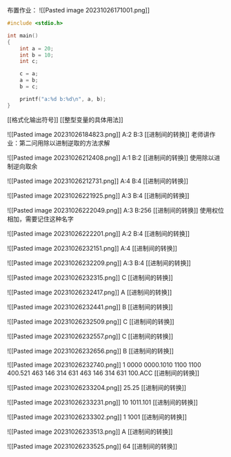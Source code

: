 布置作业：
![[Pasted image 20231026171001.png]]

```C
#include <stdio.h>

int main()
{
    int a = 20;
    int b = 10;
    int c;

    c = a;
    a = b;
    b = c;

    printf("a:%d b:%d\n", a, b);
}
```
[[格式化输出符号]]
[[整型变量的具体用法]]

![[Pasted image 20231026184823.png]]
A:2
B:3
[[进制间的转换]]
老师讲作业：第二问用除以进制逆取的方法求解

![[Pasted image 20231026212408.png]]
A:1
B:2
[[进制间的转换]]
使用除以进制逆向取余

![[Pasted image 20231026212731.png]]
A:4
B:4
[[进制间的转换]]

![[Pasted image 20231026221925.png]]
A:3
B:4
[[进制间的转换]]


![[Pasted image 20231026222049.png]]
A:3
B:256
[[进制间的转换]]
使用权位相加，需要记住这种名字

![[Pasted image 20231026222201.png]]
A:2
B:4
[[进制间的转换]]

![[Pasted image 20231026232151.png]]
A:4
[[进制间的转换]]

![[Pasted image 20231026232209.png]]
A:3
B:4
[[进制间的转换]]

![[Pasted image 20231026232315.png]]
C
[[进制间的转换]]

![[Pasted image 20231026232417.png]]
A
[[进制间的转换]]

![[Pasted image 20231026232441.png]]
B
[[进制间的转换]]

![[Pasted image 20231026232509.png]]
C
[[进制间的转换]]

![[Pasted image 20231026232557.png]]
C
[[进制间的转换]]

![[Pasted image 20231026232656.png]]
B
[[进制间的转换]]

![[Pasted image 20231026232740.png]]
1 0000 0000.1010 1100 1100
400.521 463 146 314 631 463 146 314 631
100.ACC
[[进制间的转换]]

![[Pasted image 20231026233204.png]]
25.25
[[进制间的转换]]

![[Pasted image 20231026233231.png]]
10 1011.101
[[进制间的转换]]

![[Pasted image 20231026233302.png]]
1 1001
[[进制间的转换]]

![[Pasted image 20231026233513.png]]
A
[[进制间的转换]]

![[Pasted image 20231026233525.png]]
64
[[进制间的转换]]
